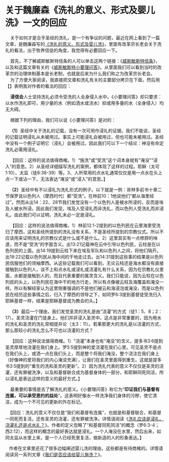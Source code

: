 # 关于魏廉森《洗礼的意义、形式及婴儿洗》一文的回应



<p>&nbsp; &nbsp; 关于如何才是合乎圣经的洗礼，是一个有争议的问题，最近在网上看到了一篇文章，是魏廉森写的<a href="https://mp.weixin.qq.com/s/apKwc-YiM_o92yx9mju22w">《洗礼的意义、形式及婴儿洗》</a>，里面有改革宗长老会关于洗礼的看法，出于牧养信徒的角度，我觉得有必要回应一下。</p>

<p>&nbsp; &nbsp; 首先，不了解威斯敏斯特信条的人可以单击这两个链接：《<a href="http://cclw.net/other/jhgrpx/9/htm/chapter13.html">威斯敏斯特信条</a>》，以及和这篇文章有关的《<a href="http://cclw.net/other/jhgrpx/9/htm/chapter15.html">威斯敏斯特小要理问答</a>》。从里面我们可以看到当时的改革宗的治理体制基本是长老制，也就是后来为什么我们称之为改革宗长老会。<br />
&nbsp; &nbsp; 为了方便大家阅读，我直接把文章和洗礼有关的主要部分拷贝在下面，然后用【】表明我对作者的看法的回应：</p>

<p>&nbsp; &nbsp;&nbsp;<strong>浸信会</strong>人士坚持洗礼必须令受洗的人全身侵入水中。《小要理问答》却只要求：以水作洗礼即可，用少量的水（例如洒水或浇水）抑或用多量的水（全身侵入）均无大碍。</p>

<p>&nbsp; &nbsp; 根据下列的理由，我们可以说《小要理问答》是对的：</p>

<p><strong>&nbsp; &nbsp; （1）</strong>圣经中关于洗礼的记载，没有一次可用作浸礼的证据。我们不能说，圣经的记载证明浸礼从未被用过。事实上可能浸礼会被用过，但也可能未被用过。圣经中没有一个例子证明它（浸礼）会被用过。因此我们可以下一个结论：神没有命定洗礼必需用浸礼。</p>

<p>&nbsp; &nbsp; 【回应：这样的说法值得商榷。1）“施洗”或“受洗”这个词本身就有“淹没”“浸入”的意思。2）从圣经详细描写洗礼的案例，都体现了这样的过程。耶稣（太可1:10）、太监（徒8:38-39）等。3、人所常用的点水礼通常仅仅是用一点水在头上点一下或沾一下，无法表达“淹没”或“浸入”的意思。】</p>

<p><strong>&nbsp; &nbsp; （2）</strong>圣经中有不以浸礼为洗礼形式的例子。以下就是一例：哥林多前书十章二节保罗说以色列人（摩西时代）都“受洗”。在林前10：1他说他们“都从海里经过”。然而从出14：22、28节我们发觉没有一个以色列人是被水所浸的，反而是埃及人被水所浸。因此我们发现，埃及人受浸礼而非洗礼，而以色列人受洗礼而非浸礼。由此我们可以证明，洗礼未必一定是浸礼。</p>

<p>&nbsp; &nbsp; 【回应：这样的说法值得商榷。1）林前12:1-2提到的以色列民在云里海里受洗归了摩西，这和圣经所提到的洗礼没有关系，不是圣经所提到的宗教仪式。所以不应该用来证明洗礼的宗教仪式是什么或不是什么。2）这里其实有一点修辞的味道，而不是“受洗”的字面含义。出13:21记载神在云中引导以色列民，云柱是在以色列民的上面。出14:19提到云柱下来在埃及军队和以色列人之间，将他们隔开。出19:22记载以色列民从海中间的干地走过去。出14:31提到这些事的结果是以色列民信服他们的领袖摩西。从这些记载我们可以看到，无论云柱还是海水都没有直接接触到以色列人，谈不上和点水礼或浸礼或浇灌礼有什么关系，因为在宗教礼仪里面，水都是接触到人的，而且代表重要的属灵含义。我们只能说，因为云柱在以色列民的头上，以色列民在海中干的地方行走，所以有点像被云柱及海覆盖和淹没一样。所以有解经家认为这里侧重强调的不是他们被云和海浸泡或淹没，而是以色列民在经历这些事情之后，归入了摩西的领导之下，如同罗6:3提到基督徒受洗归入耶稣基督一样，结果是耶稣基督成为教会的头。】</p>

<p><strong>&nbsp; &nbsp; （3）</strong>最后一个理由，我们发觉圣灵的洗礼是由“浇灌”的方式（徒1：5、8；2：17）。圣灵浇灌在门徒身上。他们并非浸入圣灵中。这点是非常重要的，因为用水的洗礼和圣灵的洗礼常相提并论（太3：11）。若果那更大的洗礼是以浇灌的方式，那么那较小的洗礼怎么不可也以浇灌的方式？</p>

<p>&nbsp; &nbsp; 【回应：这种说法值得商榷。1）“浇灌”本身也有“淹没”的含义，提多书3:6提到圣灵厚厚地浇灌在我们身上。罗5:5提到神的爱浇灌在我们心里。可见圣灵不是点在我们头上，或洒一点在我们头上，而是整个将我们淹没，整个浇注在我们身上（好像神的爱将我们的内心淹没充满），让我们在圣灵里面得到重生。这就是提多书3:5提到的“重生的洗和圣灵的更新”。2）因为洗礼代表的意义不仅仅是圣灵的浇灌，还有罪被洗净，以及和基督联合成为基督身体的一部分，和耶稣同死同活，所以浸礼是表达这样的意义的最好方式。】</p>

<p>&nbsp; &nbsp; 最重要的事情是去了解洗礼的意义。《小要理问答》称它为“<strong>印证我们与基督有连属，可以承受恩约的益处</strong>”。这表明好像水一样洗净我们身体的污秽，使它清洁，成为一个不可见的更新的外在标记。&nbsp; &nbsp;&nbsp;</p>

<p>&nbsp; 【回应：洗礼的意义不仅仅是“我们和基督有连属”，也就是和基督联合，和基督一同死而复活，还有圣灵的浇灌，还有罪被洗净。详情请阅读《<a href="https://cdnapi.yongbuzhixi.com/node/12838">洗礼应该是浸礼、浇灌礼还是点水礼？</a>》。作者的定义忽略了“和基督同死同活”的概念（罗6:3-4；西2:12），而这样的概念的最好表达就是浸礼。一个人淹没在水里，然后出来，如同太监从水里上来，是一个人已经死里复活，做新造的人的形象表达。】</p>

<p>&nbsp; &nbsp;作者在文章里还花了很多边幅阐述婴儿洗的理由，这些都是有待商榷的。详情请阅读另一系列文章《<a href="https://cdnapi.yongbuzhixi.com/node/12839">我们是否应该给婴儿施洗？</a>》。</p>

<p>&nbsp;</p>